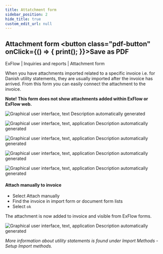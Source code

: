 ```yaml
---
title: Attatchment form
sidebar_position: 2
hide_title: true
custom_edit_url: null
---
```

## Attachment form <button class="pdf-button" onClick={() => { print(); }}>Save as PDF</button>

ExFlow \| Inquiries and reports \| Attachment form

When you have attachments imported related to a specific invoice i.e. for Danish utility statements, they are usually imported after the invoice has arrived. From this form you can easily connect the attachment to the invoice.

**Note! This form does not show attachments added within ExFlow or ExFlow web.**

![Graphical user interface, text Description automatically generated](@site/static/img/media/image117.png)

![Graphical user interface, text, application Description automatically generated](@site/static/img/media/image352.png)

![Graphical user interface, text, application Description automatically generated](@site/static/img/media/image353.png)

![Graphical user interface, text, application Description automatically generated](@site/static/img/media/image354.png)

![Graphical user interface, text, application Description automatically generated](@site/static/img/media/image355.png)

#### Attach manually to invoice

-	Select Attach manually
-	Find the invoice in import form or document form lists
-	Select `ok`

The attachment is now added to invoice and visible from ExFlow forms.

![Graphical user interface, text, application Description automatically generated](@site/static/img/media/image356.png)

*More information about utility statements is found under Import Methods - Setup Import methods.*

